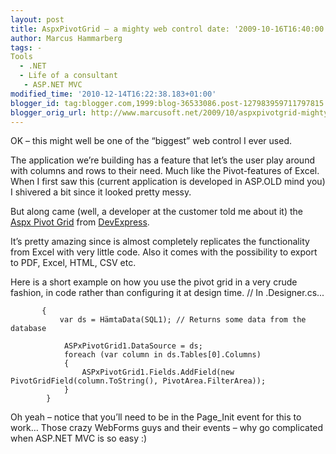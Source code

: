 ```yaml
---
layout: post
title: AspxPivotGrid – a mighty web control date: '2009-10-16T16:40:00.001+02:00'
author: Marcus Hammarberg
tags: -
Tools
  - .NET
  - Life of a consultant
   - ASP.NET MVC
modified_time: '2010-12-14T16:22:38.183+01:00'
blogger_id: tag:blogger.com,1999:blog-36533086.post-127983959711797815
blogger_orig_url: http://www.marcusoft.net/2009/10/aspxpivotgrid-mighty-web-control.html
---
```



OK – this might well be one of the “biggest” web control I ever used.

The application we’re building has a feature that let’s the user play
around with columns and rows to their need. Much like the Pivot-features
of Excel. When I first saw this (current application is developed in
ASP.OLD mind you) I shivered a bit since it looked pretty messy.

But along came (well, a developer at the customer told me about it) the
<a href="http://www.devexpress.com/Products/NET/Controls/ASP/Pivot_Grid"
target="_blank">Aspx Pivot Grid</a> from
<a href="http://www.devexpress.com" target="_blank">DevExpress</a>.

It’s pretty amazing since is almost completely replicates the
functionality from Excel with very little code. Also it comes with the
possibility to export to PDF, Excel, HTML, CSV etc.

Here is a short example on how you use the pivot grid in a very crude
fashion, in code rather than configuring it at design time.
           // In .Designer.cs...

           {
               var ds = HämtaData(SQL1); // Returns some data from the database

                ASPxPivotGrid1.DataSource = ds;
                foreach (var column in ds.Tables[0].Columns)
                {
                    ASPxPivotGrid1.Fields.AddField(new PivotGridField(column.ToString(), PivotArea.FilterArea));
                }
            }




Oh yeah – notice that you’ll need to be in the Page_Init event for this
to work… Those crazy WebForms guys and their events – why go complicated
when ASP.NET MVC is so easy :)
